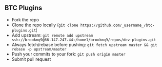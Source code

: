 ## BTC Plugins

* Fork the repo
* Clone the repo locally (`git clone https://github.com/_username_/btc-plugins.git`)
* Add upstream: `git remote add upstream ssh://brookmq9@66.147.247.44:/home1/brookmq9/repos/dev-plugins.git`
* Always fetch/rebase before pushing: `git fetch upstream master && git rebase -p upstream/master`
* Push your commits to your fork: `git push origin master`
* Submit pull request

